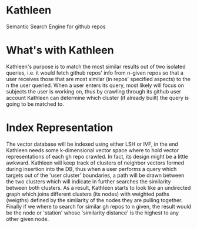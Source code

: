 # Kathleen
Semantic Search Engine for github repos

# What's with Kathleen

Kathleen's purpose is to match the most similar results out of two isolated queries, i.e. it would fetch github repos' info from n-given repos so that a user receives those that are most similar (in repos' specified aspects) to the n the user queried.
When a user enters its query, most likely will focus on subjects the user is working on, thus by crawling through its github user account Kathleen can determine which cluster (if already built) the query is going to be matched to.

# Index Representation

The vector database will be indexed using either LSH or IVF, in the end Kathleen needs some k-dimensional vector space where to hold vector representations of each gh repo crawled. In fact, its design might be a little awkward. Kathleen will keep track of clusters of neighbor vectors formed during insertion into the DB, thus when a user performs a query which targets out of the 'user cluster' boundaries, a path will be drawn between the two clusters which will indicate in further searches the similarity between both clusters.
As a result, Kathleen starts to look like an undirected graph which joins different clusters (its nodes) with weighted paths (weigths) defined by the similarity of the nodes they are pulling together. Finally if we where to search for similar gh repos to n given, the result would be the node or 'station' whose 'similarity distance' is the highest to any other given node.
